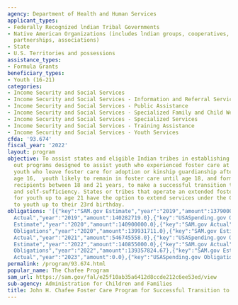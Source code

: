 ```yaml
---
agency: Department of Health and Human Services
applicant_types:
- Federally Recognized lndian Tribal Governments
- Native American Organizations (includes lndian groups, cooperatives, corporations,
  partnerships, associations)
- State
- U.S. Territories and possessions
assistance_types:
- Formula Grants
beneficiary_types:
- Youth (16-21)
categories:
- Income Security and Social Services
- Income Security and Social Services - Information and Referral Services
- Income Security and Social Services - Public Assistance
- Income Security and Social Services - Specialized Family and Child Welfare Services
- Income Security and Social Services - Specialized Services
- Income Security and Social Services - Training Assistance
- Income Security and Social Services - Youth Services
cfda: '93.674'
fiscal_year: '2022'
layout: program
objective: To assist states and eligible Indian tribes in establishing and carrying
  out programs designed to assist youth who experienced foster care at age 14 or older,
  youth who leave foster care for adoption or kinship guardianship after attaining
  age 16,  youth likely to remain in foster care until age 18, and former foster care
  recipients between 18 and 21 years, to make a successful transition to adulthood
  and self-sufficiency. States or tribes that operate an extended foster care program
  for youth up to age 21 have the option to extend services under the Chafee program
  to youth up to their 23rd birthday.
obligations: '[{"key":"SAM.gov Estimate","year":"2019","amount":137900000.0},{"key":"SAM.gov
  Actual","year":"2019","amount":140282719.0},{"key":"USASpending.gov Obligations","year":"2019","amount":137890088.0},{"key":"SAM.gov
  Estimate","year":"2020","amount":140900000.0},{"key":"SAM.gov Actual","year":"2020","amount":140855000.0},{"key":"USASpending.gov
  Obligations","year":"2020","amount":139931711.0},{"key":"SAM.gov Estimate","year":"2021","amount":492909359.0},{"key":"SAM.gov
  Actual","year":"2021","amount":546745558.0},{"key":"USASpending.gov Obligations","year":"2021","amount":484307084.07},{"key":"SAM.gov
  Estimate","year":"2022","amount":140855000.0},{"key":"SAM.gov Actual","year":"2022","amount":144968791.0},{"key":"USASpending.gov
  Obligations","year":"2022","amount":139357824.67},{"key":"SAM.gov Estimate","year":"2023","amount":140855000.0},{"key":"SAM.gov
  Actual","year":"2023","amount":0.0},{"key":"USASpending.gov Obligations","year":"2023","amount":90062398.91}]'
permalink: /program/93.674.html
popular_name: The Chafee Program
sam_url: https://sam.gov/fal/e25f10ab35a6412d8ccde212c6ee53ed/view
sub-agency: Administration for Children and Families
title: John H. Chafee Foster Care Program for Successful Transition to Adulthood
---
```

